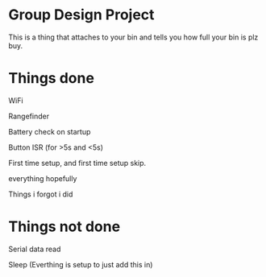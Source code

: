 # Group Design Project 
This is a thing that attaches to your bin and tells you how full your bin is plz buy.


# Things done
WiFi

Rangefinder 

Battery check on startup

Button ISR (for >5s and <5s) 

First time setup, and first time setup skip.

everything hopefully

Things i forgot i did
# Things not done
Serial data read

Sleep (Everthing is setup to just add this in)

